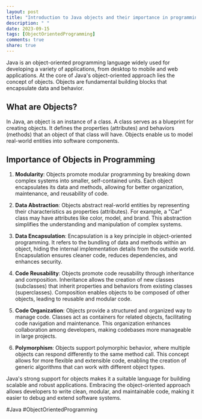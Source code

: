 ```yaml
---
layout: post
title: "Introduction to Java objects and their importance in programming"
description: " "
date: 2023-09-15
tags: [ObjectOrientedProgramming]
comments: true
share: true
---
```


Java is an object-oriented programming language widely used for developing a variety of applications, from desktop to mobile and web applications. At the core of Java's object-oriented approach lies the concept of objects. Objects are fundamental building blocks that encapsulate data and behavior.

## What are Objects?

In Java, an object is an instance of a class. A class serves as a blueprint for creating objects. It defines the properties (attributes) and behaviors (methods) that an object of that class will have. Objects enable us to model real-world entities into software components.

## Importance of Objects in Programming

1. **Modularity**: Objects promote modular programming by breaking down complex systems into smaller, self-contained units. Each object encapsulates its data and methods, allowing for better organization, maintenance, and reusability of code.

2. **Data Abstraction**: Objects abstract real-world entities by representing their characteristics as properties (attributes). For example, a "Car" class may have attributes like color, model, and brand. This abstraction simplifies the understanding and manipulation of complex systems.

3. **Data Encapsulation**: Encapsulation is a key principle in object-oriented programming. It refers to the bundling of data and methods within an object, hiding the internal implementation details from the outside world. Encapsulation ensures cleaner code, reduces dependencies, and enhances security.

4. **Code Reusability**: Objects promote code reusability through inheritance and composition. Inheritance allows the creation of new classes (subclasses) that inherit properties and behaviors from existing classes (superclasses). Composition enables objects to be composed of other objects, leading to reusable and modular code.

5. **Code Organization**: Objects provide a structured and organized way to manage code. Classes act as containers for related objects, facilitating code navigation and maintenance. This organization enhances collaboration among developers, making codebases more manageable in large projects.

6. **Polymorphism**: Objects support polymorphic behavior, where multiple objects can respond differently to the same method call. This concept allows for more flexible and extensible code, enabling the creation of generic algorithms that can work with different object types.

Java's strong support for objects makes it a suitable language for building scalable and robust applications. Embracing the object-oriented approach allows developers to write clean, modular, and maintainable code, making it easier to debug and extend software systems.

#Java #ObjectOrientedProgramming
